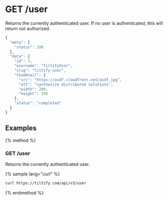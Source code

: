# GET /user

Returns the currently authenticated user.
If no user is authenticated, this will return not authorized.

```js
{
  "meta": {
    "status": 200
  },
  "data": {
    "id": 3,
    "username": "TiltifyUser",
    "slug": "tiltify-user",
    "thumbnail": {
      "src": "https://asdf.cloudfront.net/asdf.jpg",
      "alt": "synthesize distributed solutions",
      "width": 200,
      "height": 200
    },
    "status": "completed"
  }
}
```

## Examples

{% method %}
### GET /user
Returns the currently authenticated user.

{% sample lang="curl" %}
```bash
curl https://tiltify.com/api/v3/user
```

{% endmethod %}
